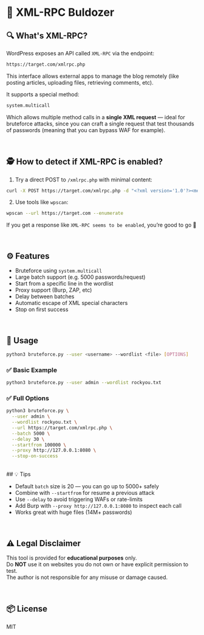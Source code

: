 # 🐍 XML-RPC Buldozer

## 🔍 What's XML-RPC?

WordPress exposes an API called `XML-RPC` via the endpoint:

```bash
https://target.com/xmlrpc.php
```

This interface allows external apps to manage the blog remotely (like posting articles, uploading files, retrieving comments, etc).

It supports a special method:

```xml
system.multicall
```

Which allows multiple method calls in a **single XML request** — ideal for bruteforce attacks, since you can craft a single request that test thousands of passwords (meaning that you can bypass WAF for example).


<br>

## 🕵️ How to detect if XML-RPC is enabled?

1. Try a direct POST to `/xmlrpc.php` with minimal content:
```bash
curl -X POST https://target.com/xmlrpc.php -d "<?xml version='1.0'?><methodCall><methodName>demo.sayHello</methodName></methodCall>"
```

2. Use tools like `wpscan`:
```bash
wpscan --url https://target.com --enumerate
```

If you get a response like `XML-RPC seems to be enabled`, you’re good to go 🚀

<br>

## ⚙️ Features

- Bruteforce using `system.multicall`
- Large batch support (e.g. 5000 passwords/request)
- Start from a specific line in the wordlist
- Proxy support (Burp, ZAP, etc)
- Delay between batches
- Automatic escape of XML special characters
- Stop on first success

<br>

## 🚀 Usage

```bash
python3 bruteforce.py --user <username> --wordlist <file> [OPTIONS]
```

### ✅ Basic Example

```bash
python3 bruteforce.py --user admin --wordlist rockyou.txt
```

### ✅ Full Options

```bash
python3 bruteforce.py \
  --user admin \
  --wordlist rockyou.txt \
  --url https://target.com/xmlrpc.php \
  --batch 5000 \
  --delay 30 \
  --startfrom 100000 \
  --proxy http://127.0.0.1:8080 \
  --stop-on-success
```

<br>
## 💡 Tips

- Default `batch` size is 20 — you can go up to 5000+ safely
- Combine with `--startfrom` for resume a previous attack
- Use `--delay` to avoid triggering WAFs or rate-limits
- Add Burp with `--proxy http://127.0.0.1:8080` to inspect each call
- Works great with huge files (14M+ passwords)

<br>

## ⚠️ Legal Disclaimer

This tool is provided for **educational purposes** only.  
Do **NOT** use it on websites you do not own or have explicit permission to test.  
The author is not responsible for any misuse or damage caused.

<br>

## 📦 License

MIT

